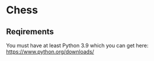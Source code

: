 # Chess
## Reqirements
You must have at least Python 3.9 which you can get here: https://www.python.org/downloads/
